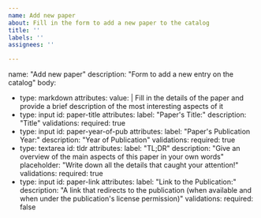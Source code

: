 ```yaml
---
name: Add new paper
about: Fill in the form to add a new paper to the catalog
title: ''
labels: ''
assignees: ''

---
```


name: "Add new paper"
description: "Form to add a new entry on the catalog"
body:
  - type: markdown
    attributes:
      value: |
        Fill in the details of the paper and provide a brief description of the most interesting aspects of it
  - type: input
    id: paper-title
    attributes:
      label: "Paper's Title:"
      description: "Title"
    validations:
      required: true
  - type: input
    id: paper-year-of-pub
    attributes:
      label: "Paper's Publication Year:"
      description: "Year of Publication"
    validations:
      required: true
  - type: textarea
    id: tldr
    attributes:
      label: "TL;DR"
      description: "Give an overview of the main aspects of this paper in your own words"
      placeholder: "Write down all the details that caught your attention!"
    validations:
      required: true
  - type: input
    id: paper-link
    attributes:
      label: "Link to the Publication:"
      description: "A link that redirects to the publication (when available and when under the publication's license permission)"
    validations:
      required: false
